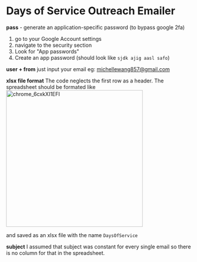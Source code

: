 # Days of Service Outreach Emailer

**pass** - generate an application-specific password (to bypass google 2fa)
1. go to your Google Account settings
2. navigate to the security section
3. Look for "App passwords"
4. Create an app password (should look like `sjdk ajig aasl safo`)

**user + from**
just input your email eg: michellewang857@gmail.com

**xlsx file format**
The code neglects the first row as a header.
The spreadsheet should be formated like 
<img width="369" alt="chrome_6cxkXI1EFI" src="https://github.com/michelle12349502039/xlsx-email/assets/74428837/f07aaf04-d736-4977-bf61-f14cd7affdf0">

and saved as an xlsx file with the name `DaysOfService`

**subject**
I assumed that subject was constant for every single email so there is no column for that in the spreadsheet. 
